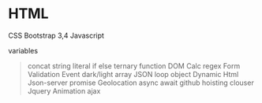 # HTML
CSS
Bootstrap 3,4
Javascript

variables
> concat
> string literal 
> if else
> ternary 
function
DOM
Calc 
regex 
Form Validation
Event
dark/light
array
JSON
loop
object
Dynamic Html 
Json-server
promise
Geolocation
async await
github 
hoisting
clouser
Jquery
> Animation
> ajax